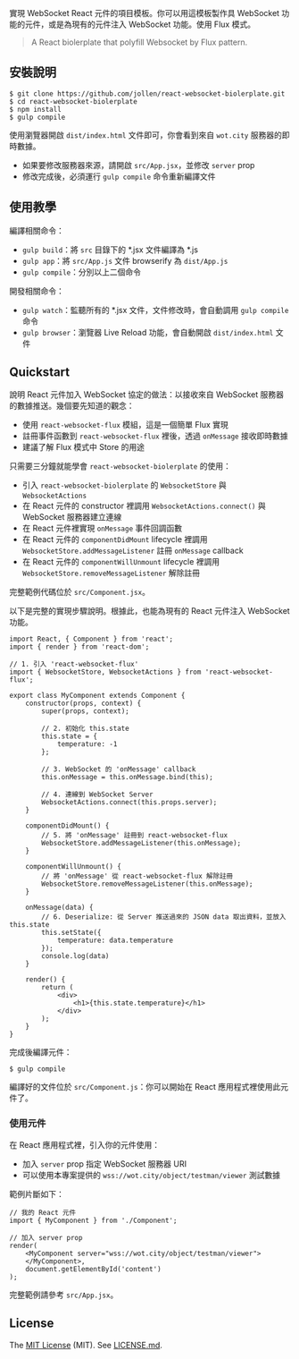
實現 WebSocket React 元件的項目模板。你可以用這模板製作具 WebSocket 功能的元件，或是為現有的元件注入 WebSocket 功能。使用 Flux 模式。

> A React biolerplate that polyfill Websocket by Flux pattern.

## 安裝說明

```
$ git clone https://github.com/jollen/react-websocket-biolerplate.git
$ cd react-websocket-biolerplate
$ npm install
$ gulp compile
```

使用瀏覽器開啟 ```dist/index.html``` 文件即可，你會看到來自 ```wot.city``` 服務器的即時數據。

* 如果要修改服務器來源，請開啟 ```src/App.jsx```，並修改 ```server``` prop
* 修改完成後，必須運行 ```gulp compile``` 命令重新編譯文件

## 使用教學

編譯相關命令：

* ```gulp build```：將 ```src``` 目錄下的 *.jsx 文件編譯為 *.js
* ```gulp app```：將 ```src/App.js``` 文件 browserify 為 ```dist/App.js```
* ```gulp compile```：分別以上二個命令

開發相關命令：

* ```gulp watch```：監聽所有的 *.jsx 文件，文件修改時，會自動調用 ```gulp compile``` 命令
* ```gulp browser```：瀏覽器 Live Reload 功能，會自動開啟 ```dist/index.html``` 文件

## Quickstart

說明 React 元件加入 WebSocket 協定的做法：以接收來自 WebSocket 服務器的數據推送。幾個要先知道的觀念：

* 使用 ```react-websocket-flux``` 模組，這是一個簡單 Flux 實現
* 註冊事件函數到 ```react-websocket-flux``` 裡後，透過 ```onMessage``` 接收即時數據
* 建議了解 Flux 模式中 Store 的用途

只需要三分鐘就能學會 ```react-websocket-biolerplate``` 的使用：

* 引入 ```react-websocket-biolerplate``` 的 ```WebsocketStore``` 與 ```WebsocketActions```
* 在 React 元件的 constructor 裡調用 ```WebsocketActions.connect()``` 與 WebSocket 服務器建立連線
* 在 React 元件裡實現 ```onMessage``` 事件回調函數
* 在 React 元件的 ```componentDidMount``` lifecycle 裡調用 ```WebsocketStore.addMessageListener``` 註冊 ```onMessage``` callback
* 在 React 元件的 ```componentWillUnmount``` lifecycle 裡調用 ```WebsocketStore.removeMessageListener``` 解除註冊

完整範例代碼位於 ```src/Component.jsx```。

以下是完整的實現步驟說明。根據此，也能為現有的 React 元件注入 WebSocket 功能。

```
import React, { Component } from 'react';
import { render } from 'react-dom';

// 1. 引入 'react-websocket-flux'
import { WebsocketStore, WebsocketActions } from 'react-websocket-flux';

export class MyComponent extends Component {
    constructor(props, context) {
        super(props, context);

        // 2. 初始化 this.state
        this.state = {
            temperature: -1
        };

        // 3. WebSocket 的 'onMessage' callback
        this.onMessage = this.onMessage.bind(this);

        // 4. 連線到 WebSocket Server
        WebsocketActions.connect(this.props.server);
    }

    componentDidMount() {
        // 5. 將 'onMessage' 註冊到 react-websocket-flux
        WebsocketStore.addMessageListener(this.onMessage);
    }

    componentWillUnmount() {
        // 將 'onMessage' 從 react-websocket-flux 解除註冊       
        WebsocketStore.removeMessageListener(this.onMessage);      
    }

    onMessage(data) {
        // 6. Deserialize: 從 Server 推送過來的 JSON data 取出資料，並放入 this.state
        this.setState({
            temperature: data.temperature
        });
        console.log(data)
    }

    render() {
        return (    
            <div>
                <h1>{this.state.temperature}</h1>
            </div>
        );
    }
}
```

完成後編譯元件：

```
$ gulp compile
```

編譯好的文件位於 ```src/Component.js```：你可以開始在 React 應用程式裡使用此元件了。

### 使用元件

在 React 應用程式裡，引入你的元件使用：

* 加入 ```server``` prop 指定 WebSocket 服務器 URI
* 可以使用本專案提供的 ```wss://wot.city/object/testman/viewer``` 測試數據

範例片斷如下：

```
// 我的 React 元件
import { MyComponent } from './Component';

// 加入 server prop
render(
    <MyComponent server="wss://wot.city/object/testman/viewer">
    </MyComponent>,
    document.getElementById('content')
);
```

完整範例請參考 ```src/App.jsx```。

## License

The [MIT License](http://www.opensource.org/licenses/MIT) (MIT). See [LICENSE.md](LICENSE.md).
